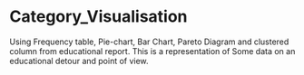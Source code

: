 # Category_Visualisation
Using Frequency table, Pie-chart, Bar Chart, Pareto Diagram and clustered column from educational report.
This is a representation of Some data on an educational detour and point of view.
